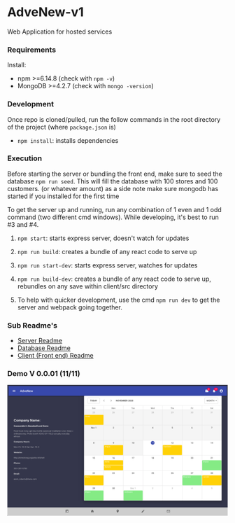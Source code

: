 # AdveNew-v1
Web Application for hosted services

### Requirements
Install: 
- npm >=6.14.8 (check with `npm -v`)
- MongoDB >=4.2.7 (check with `mongo -version`)

### Development
Once repo is cloned/pulled, run the follow commands in the root directory of the project (where `package.json` is)
- `npm install`: installs dependencies

### Execution
Before starting the server or bundling the front end, make sure to seed the database `npm run seed`. This will fill the database with 100 stores and 100 customers. (or whatever amount) as a side note make sure mongodb has started if you installed for the first time

To get the server up and running, run any combination of 1 even and 1 odd command (two different cmd windows). While developing, it's best to run #3 and #4.
1. `npm start`: starts express server, doesn't watch for updates
2. `npm run build`: creates a bundle of any react code to serve up
3. `npm run start-dev`: starts express server, watches for updates
4. `npm run build-dev`: creates a bundle of any react code to serve up, rebundles on any save within client/src directory

5. To help with quicker development, use the cmd `npm run dev` to get the server and webpack going together.

### Sub Readme's
- [Server Readme](/server/README.md)
- [Database Readme](/database/README.md)
- [Client (Front end) Readme](/client/README.md)

### Demo V 0.0.01 (11/11)
![V1](demo/v1_11-11.png)